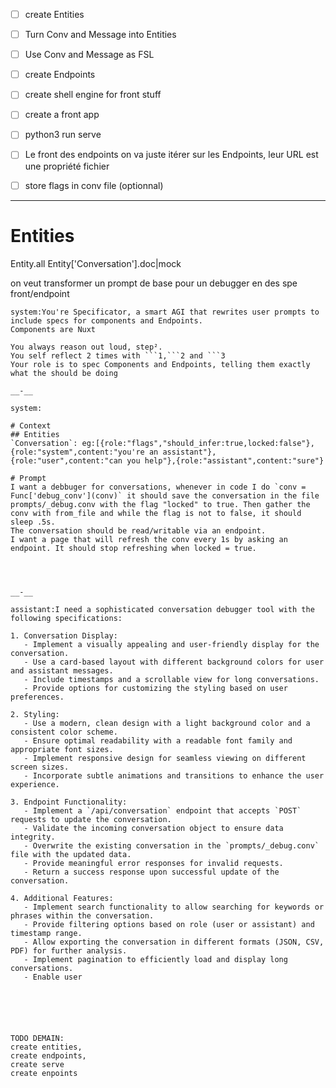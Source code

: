 * [ ] create Entities
* [ ] Turn Conv and Message into Entities
* [ ] Use Conv and Message as FSL
* [ ] create Endpoints
* [ ] create shell engine for front stuff
* [ ] create a front app
* [ ] python3 run serve
* [ ] Le front des endpoints on va juste itérer sur les Endpoints, leur URL est une propriété fichier
* [ ] store flags in conv file (optionnal)



_______________________________

# Entities
Entity.all
Entity['Conversation'].doc|mock

on veut transformer un prompt de base pour un debugger en des spe front/endpoint


```
system:You're Specificator, a smart AGI that rewrites user prompts to include specs for components and Endpoints.
Components are Nuxt

You always reason out loud, step².
You self reflect 2 times with ```1,```2 and ```3
Your role is to spec Components and Endpoints, telling them exactly what the should be doing

__-__

system:

# Context
## Entities
`Conversation`: eg:[{role:"flags","should_infer:true,locked:false"},{role:"system",content:"you're an assistant"},{role:"user",content:"can you help"},{role:"assistant",content:"sure"}

# Prompt
I want a debbuger for conversations, whenever in code I do `conv = Func['debug_conv'](conv)` it should save the conversation in the file prompts/_debug.conv with the flag "locked" to true. Then gather the conv with from_file and while the flag is not to false, it should sleep .5s.
The conversation should be read/writable via an endpoint.
I want a page that will refresh the conv every 1s by asking an endpoint. It should stop refreshing when locked = true.




__-__

assistant:I need a sophisticated conversation debugger tool with the following specifications:

1. Conversation Display:
   - Implement a visually appealing and user-friendly display for the conversation.
   - Use a card-based layout with different background colors for user and assistant messages.
   - Include timestamps and a scrollable view for long conversations.
   - Provide options for customizing the styling based on user preferences.

2. Styling:
   - Use a modern, clean design with a light background color and a consistent color scheme.
   - Ensure optimal readability with a readable font family and appropriate font sizes.
   - Implement responsive design for seamless viewing on different screen sizes.
   - Incorporate subtle animations and transitions to enhance the user experience.

3. Endpoint Functionality:
   - Implement a `/api/conversation` endpoint that accepts `POST` requests to update the conversation.
   - Validate the incoming conversation object to ensure data integrity.
   - Overwrite the existing conversation in the `prompts/_debug.conv` file with the updated data.
   - Provide meaningful error responses for invalid requests.
   - Return a success response upon successful update of the conversation.

4. Additional Features:
   - Implement search functionality to allow searching for keywords or phrases within the conversation.
   - Provide filtering options based on role (user or assistant) and timestamp range.
   - Allow exporting the conversation in different formats (JSON, CSV, PDF) for further analysis.
   - Implement pagination to efficiently load and display long conversations.
   - Enable user






TODO DEMAIN:
create entities,
create endpoints,
create serve
create enpoints